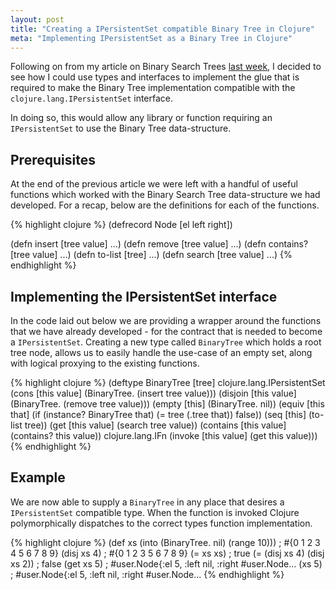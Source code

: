 ```yaml
---
layout: post
title: "Creating a IPersistentSet compatible Binary Tree in Clojure"
meta: "Implementing IPersistentSet as a Binary Tree in Clojure"
---
```


Following on from my article on Binary Search Trees [last week](/posts/binary-search-trees-in-clojure/), I decided to see how I could use types and interfaces to implement the glue that is required to make the Binary Tree implementation compatible with the `clojure.lang.IPersistentSet` interface.
<!--more-->
In doing so, this would allow any library or function requiring an `IPersistentSet` to use the Binary Tree data-structure.

## Prerequisites

At the end of the previous article we were left with a handful of useful functions which worked with the Binary Search Tree data-structure we had developed.
For a recap, below are the definitions for each of the functions.

{% highlight clojure %}
(defrecord Node [el left right])

(defn insert [tree value] ...)
(defn remove [tree value] ...)
(defn contains? [tree value] ...)
(defn to-list [tree] ...)
(defn search [tree value] ...)
{% endhighlight %}

## Implementing the IPersistentSet interface

In the code laid out below we are providing a wrapper around the functions that we have already developed - for the contract that is needed to become a `IPersistentSet`.
Creating a new type called `BinaryTree` which holds a root tree node, allows us to easily handle the use-case of an empty set, along with logical proxying to the existing functions.

{% highlight clojure %}
(deftype BinaryTree [tree]
  clojure.lang.IPersistentSet
  (cons [this value] (BinaryTree. (insert tree value)))
  (disjoin [this value] (BinaryTree. (remove tree value)))
  (empty [this] (BinaryTree. nil))
  (equiv [this that] (if (instance? BinaryTree that)
                       (= tree (.tree that))
                       false))
  (seq [this] (to-list tree))
  (get [this value] (search tree value))
  (contains [this value] (contains? this value))
  clojure.lang.IFn
  (invoke [this value] (get this value)))
{% endhighlight %}

## Example

We are now able to supply a `BinaryTree` in any place that desires a `IPersistentSet` compatible type.
When the function is invoked Clojure polymorphically dispatches to the correct types function implementation.

{% highlight clojure %}
(def xs (into (BinaryTree. nil) (range 10))) ; #{0 1 2 3 4 5 6 7 8 9}
(disj xs 4) ; #{0 1 2 3 5 6 7 8 9}
(= xs xs) ; true
(= (disj xs 4) (disj xs 2)) ; false
(get xs 5) ; #user.Node{:el 5, :left nil, :right #user.Node...
(xs 5) ; #user.Node{:el 5, :left nil, :right #user.Node...
{% endhighlight %}

